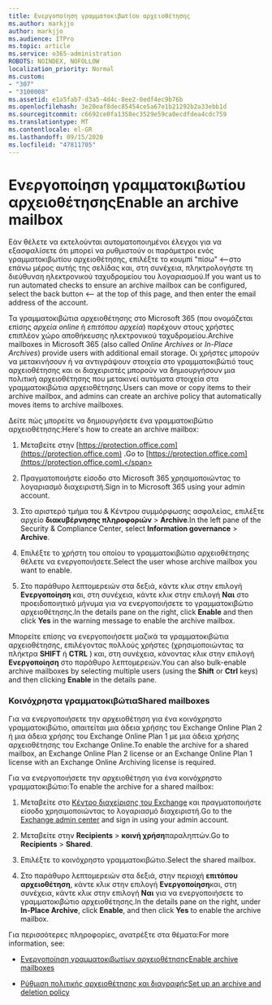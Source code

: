 ```yaml
---
title: Ενεργοποίηση γραμματοκιβωτίου αρχειοθέτησης
ms.author: markjjo
author: markjjo
ms.audience: ITPro
ms.topic: article
ms.service: o365-administration
ROBOTS: NOINDEX, NOFOLLOW
localization_priority: Normal
ms.custom:
- "307"
- "3100008"
ms.assetid: e1a5fab7-d3a5-4d4c-8ee2-0edf4ec9b76b
ms.openlocfilehash: 3e20eaf8dec85454ce5a67e1b21292b2a33ebb1d
ms.sourcegitcommit: c6692ce0fa1358ec3529e59ca0ecdfdea4cdc759
ms.translationtype: MT
ms.contentlocale: el-GR
ms.lasthandoff: 09/15/2020
ms.locfileid: "47811705"
---
```

# <a name="enable-an-archive-mailbox"></a><span data-ttu-id="76dfe-102">Ενεργοποίηση γραμματοκιβωτίου αρχειοθέτησης</span><span class="sxs-lookup"><span data-stu-id="76dfe-102">Enable an archive mailbox</span></span>

<span data-ttu-id="76dfe-103">Εάν θέλετε να εκτελούνται αυτοματοποιημένοι έλεγχοι για να εξασφαλίσετε ότι μπορεί να ρυθμιστούν οι παράμετροι ενός γραμματοκιβωτίου αρχειοθέτησης, επιλέξτε το κουμπί "πίσω" <--στο επάνω μέρος αυτής της σελίδας και, στη συνέχεια, πληκτρολογήστε τη διεύθυνση ηλεκτρονικού ταχυδρομείου του λογαριασμού.</span><span class="sxs-lookup"><span data-stu-id="76dfe-103">If you want us to run automated checks to ensure an archive mailbox can be configured, select the back button <-- at the top of this page, and then enter the email address of the account.</span></span>

<span data-ttu-id="76dfe-104">Τα γραμματοκιβώτια αρχειοθέτησης στο Microsoft 365 (που ονομάζεται επίσης *αρχεία online* ή *επιτόπου αρχεία*) παρέχουν στους χρήστες επιπλέον χώρο αποθήκευσης ηλεκτρονικού ταχυδρομείου.</span><span class="sxs-lookup"><span data-stu-id="76dfe-104">Archive mailboxes in Microsoft 365 (also called *Online Archives* or *In-Place Archives*) provide users with additional email storage.</span></span> <span data-ttu-id="76dfe-105">Οι χρήστες μπορούν να μετακινήσουν ή να αντιγράψουν στοιχεία στο γραμματοκιβώτιό τους αρχειοθέτησης και οι διαχειριστές μπορούν να δημιουργήσουν μια πολιτική αρχειοθέτησης που μετακινεί αυτόματα στοιχεία στα γραμματοκιβώτια αρχειοθέτησης.</span><span class="sxs-lookup"><span data-stu-id="76dfe-105">Users can move or copy items to their archive mailbox, and admins can create an archive policy that automatically moves items to archive mailboxes.</span></span>
  
<span data-ttu-id="76dfe-106">Δείτε πώς μπορείτε να δημιουργήσετε ένα γραμματοκιβώτιο αρχειοθέτησης:</span><span class="sxs-lookup"><span data-stu-id="76dfe-106">Here's how to create an archive mailbox:</span></span>
  
1. <span data-ttu-id="76dfe-107">Μεταβείτε στην [https://protection.office.com](https://protection.office.com) .</span><span class="sxs-lookup"><span data-stu-id="76dfe-107">Go to [https://protection.office.com](https://protection.office.com).</span></span>

2. <span data-ttu-id="76dfe-108">Πραγματοποιήστε είσοδο στο Microsoft 365 χρησιμοποιώντας το λογαριασμό διαχειριστή.</span><span class="sxs-lookup"><span data-stu-id="76dfe-108">Sign in to Microsoft 365 using your admin account.</span></span>

3. <span data-ttu-id="76dfe-109">Στο αριστερό τμήμα του &amp; Κέντρου συμμόρφωσης ασφαλείας, επιλέξτε αρχείο **διακυβέρνησης πληροφοριών** \> **Archive**.</span><span class="sxs-lookup"><span data-stu-id="76dfe-109">In the left pane of the Security &amp; Compliance Center, select **Information governance** \> **Archive**.</span></span>

4. <span data-ttu-id="76dfe-110">Επιλέξτε το χρήστη του οποίου το γραμματοκιβώτιο αρχειοθέτησης θέλετε να ενεργοποιήσετε.</span><span class="sxs-lookup"><span data-stu-id="76dfe-110">Select the user whose archive mailbox you want to enable.</span></span>

5. <span data-ttu-id="76dfe-111">Στο παράθυρο λεπτομερειών στα δεξιά, κάντε κλικ στην επιλογή **Ενεργοποίηση** και, στη συνέχεια, κάντε κλικ στην επιλογή **Ναι** στο προειδοποιητικό μήνυμα για να ενεργοποιήσετε το γραμματοκιβώτιο αρχειοθέτησης.</span><span class="sxs-lookup"><span data-stu-id="76dfe-111">In the details pane on the right, click **Enable** and then click **Yes** in the warning message to enable the archive mailbox.</span></span>

<span data-ttu-id="76dfe-112">Μπορείτε επίσης να ενεργοποιήσετε μαζικά τα γραμματοκιβώτια αρχειοθέτησης, επιλέγοντας πολλούς χρήστες (χρησιμοποιώντας τα πλήκτρα **SHIFT** ή **CTRL** ) και, στη συνέχεια, κάνοντας κλικ στην επιλογή **Ενεργοποίηση** στο παράθυρο λεπτομερειών.</span><span class="sxs-lookup"><span data-stu-id="76dfe-112">You can also bulk-enable archive mailboxes by selecting multiple users (using the **Shift** or **Ctrl** keys) and then clicking **Enable** in the details pane.</span></span>
  
### <a name="shared-mailboxes"></a><span data-ttu-id="76dfe-113">Κοινόχρηστα γραμματοκιβώτια</span><span class="sxs-lookup"><span data-stu-id="76dfe-113">Shared mailboxes</span></span>

<span data-ttu-id="76dfe-114">Για να ενεργοποιήσετε την αρχειοθέτηση για ένα κοινόχρηστο γραμματοκιβώτιο, απαιτείται μια άδεια χρήσης του Exchange Online Plan 2 ή μια άδεια χρήσης του Exchange Online Plan 1 με μια άδεια χρήσης αρχειοθέτησης του Exchange Online.</span><span class="sxs-lookup"><span data-stu-id="76dfe-114">To enable the archive for a shared mailbox, an Exchange Online Plan 2 license or an Exchange Online Plan 1 license with an Exchange Online Archiving license is required.</span></span>  

<span data-ttu-id="76dfe-115">Για να ενεργοποιήσετε την αρχειοθέτηση για ένα κοινόχρηστο γραμματοκιβώτιο:</span><span class="sxs-lookup"><span data-stu-id="76dfe-115">To enable the archive for a shared mailbox:</span></span>

1. <span data-ttu-id="76dfe-116">Μεταβείτε στο [Κέντρο διαχείρισης του Exchange](https://outlook.office365.com/ecp) και πραγματοποιήστε είσοδο χρησιμοποιώντας το λογαριασμό διαχειριστή.</span><span class="sxs-lookup"><span data-stu-id="76dfe-116">Go to the [Exchange admin center](https://outlook.office365.com/ecp) and sign in using your admin account.</span></span>

2. <span data-ttu-id="76dfe-117">Μεταβείτε στην **Recipients**  >  **κοινή χρήση**παραληπτών.</span><span class="sxs-lookup"><span data-stu-id="76dfe-117">Go to **Recipients** > **Shared**.</span></span>

3. <span data-ttu-id="76dfe-118">Επιλέξτε το κοινόχρηστο γραμματοκιβώτιο.</span><span class="sxs-lookup"><span data-stu-id="76dfe-118">Select the shared mailbox.</span></span>

4. <span data-ttu-id="76dfe-119">Στο παράθυρο λεπτομερειών στα δεξιά, στην περιοχή **επιτόπου αρχειοθέτηση**, κάντε κλικ στην επιλογή **Ενεργοποίηση**και, στη συνέχεια, κάντε κλικ στην επιλογή **Ναι** για να ενεργοποιήσετε το γραμματοκιβώτιο αρχειοθέτησης.</span><span class="sxs-lookup"><span data-stu-id="76dfe-119">In the details pane on the right, under **In-Place Archive**, click **Enable**, and then click **Yes** to enable the archive mailbox.</span></span>

<span data-ttu-id="76dfe-120">Για περισσότερες πληροφορίες, ανατρέξτε στα θέματα:</span><span class="sxs-lookup"><span data-stu-id="76dfe-120">For more information, see:</span></span>
  
- [<span data-ttu-id="76dfe-121">Ενεργοποίηση γραμματοκιβωτίων αρχειοθέτησης</span><span class="sxs-lookup"><span data-stu-id="76dfe-121">Enable archive mailboxes</span></span>](https://docs.microsoft.com/microsoft-365/compliance/enable-archive-mailboxes)

- [<span data-ttu-id="76dfe-122">Ρύθμιση πολιτικής αρχειοθέτησης και διαγραφής</span><span class="sxs-lookup"><span data-stu-id="76dfe-122">Set up an archive and deletion policy</span></span>](https://docs.microsoft.com//office365/securitycompliance/set-up-an-archive-and-deletion-policy-for-mailboxes)
